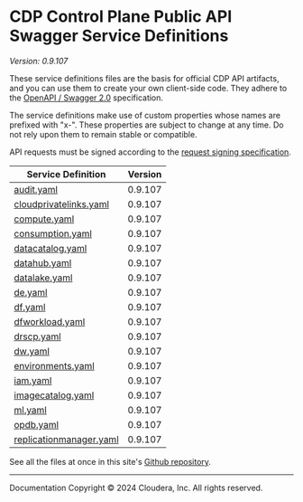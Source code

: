 # CDP Control Plane Public API Swagger Service Definitions

*Version: 0.9.107*

These service definitions files are the basis for official CDP API artifacts,
and you can use them to create your own client-side code. They adhere to the
[OpenAPI / Swagger 2.0](https://swagger.io/specification/v2/) specification.

The service definitions make use of custom properties whose names are prefixed
with "x-". These properties are subject to change at any time. Do not rely upon
them to remain stable or compatible.

API requests must be signed according to the
[request signing specification](request_signing.md).

| Service Definition | Version |
| --- | --- |
| [audit.yaml](./audit.yaml) | 0.9.107 |
| [cloudprivatelinks.yaml](./cloudprivatelinks.yaml) | 0.9.107 |
| [compute.yaml](./compute.yaml) | 0.9.107 |
| [consumption.yaml](./consumption.yaml) | 0.9.107 |
| [datacatalog.yaml](./datacatalog.yaml) | 0.9.107 |
| [datahub.yaml](./datahub.yaml) | 0.9.107 |
| [datalake.yaml](./datalake.yaml) | 0.9.107 |
| [de.yaml](./de.yaml) | 0.9.107 |
| [df.yaml](./df.yaml) | 0.9.107 |
| [dfworkload.yaml](./dfworkload.yaml) | 0.9.107 |
| [drscp.yaml](./drscp.yaml) | 0.9.107 |
| [dw.yaml](./dw.yaml) | 0.9.107 |
| [environments.yaml](./environments.yaml) | 0.9.107 |
| [iam.yaml](./iam.yaml) | 0.9.107 |
| [imagecatalog.yaml](./imagecatalog.yaml) | 0.9.107 |
| [ml.yaml](./ml.yaml) | 0.9.107 |
| [opdb.yaml](./opdb.yaml) | 0.9.107 |
| [replicationmanager.yaml](./replicationmanager.yaml) | 0.9.107 |

See all the files at once in this site's
[Github repository](https://github.com/cloudera/cdp-dev-docs/tree/master/api-docs/swagger).

----

Documentation Copyright © 2024 Cloudera, Inc. All rights reserved.

